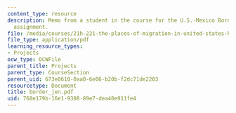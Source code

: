 ```yaml
---
content_type: resource
description: Memo from a student in the course for the U.S.-Mexico Border Relations
  assignment.
file: /media/courses/21h-221-the-places-of-migration-in-united-states-history-fall-2006/768e179b16e1930889e7dea40e911fe4_border_jen.pdf
file_type: application/pdf
learning_resource_types:
- Projects
ocw_type: OCWFile
parent_title: Projects
parent_type: CourseSection
parent_uid: 673e8610-0aa0-6e06-b20b-f2dc71de2203
resourcetype: Document
title: border_jen.pdf
uid: 768e179b-16e1-9308-89e7-dea40e911fe4
---
```

